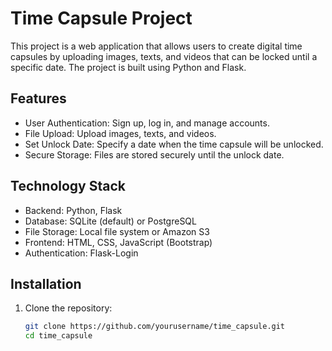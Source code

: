 # Time Capsule Project

This project is a web application that allows users to create digital time capsules by uploading images, texts, and videos that can be locked until a specific date. The project is built using Python and Flask.

## Features

- User Authentication: Sign up, log in, and manage accounts.
- File Upload: Upload images, texts, and videos.
- Set Unlock Date: Specify a date when the time capsule will be unlocked.
- Secure Storage: Files are stored securely until the unlock date.

## Technology Stack

- Backend: Python, Flask
- Database: SQLite (default) or PostgreSQL
- File Storage: Local file system or Amazon S3
- Frontend: HTML, CSS, JavaScript (Bootstrap)
- Authentication: Flask-Login

## Installation

1. Clone the repository:
   ```sh
   git clone https://github.com/yourusername/time_capsule.git
   cd time_capsule
